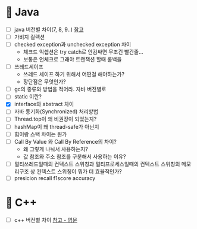# 📍 Java
* [ ] java 버전별 차이(7, 8, 9..) [참고](https://ggomi.github.io/jdk-version/)
* [ ] 가비지 컬렉션
* [ ] checked exception과 unchecked exception 차이
  + 체크드 익셉션은 try catch로 안감싸면 무조건 빨간줄...
  + 보통은 언체크로 그래야 트랜잭션 할때 롤백을
* [ ] 쓰레드세이프
  + 쓰레드 세이프 하기 위해서 어떤걸 해야하는가?
  + 장단점은 무엇인가?
* [ ] gc의 종류와 방법을 적어라. 자바 버전별로
* [ ] static 이란?
* [x] interface와 abstract 차이
* [ ] 자바 동기화(Synchronized) 처리방법 
* [ ] Thread.top이 왜 비권장이 되었는지?
* [ ] hashMap이 왜 thread-safe가 아닌지
* [ ] 힙이랑 스택 차이는 뭔가
* [ ] Call By Value 와 Call By Reference의 차이? 
  + 왜 그렇게 나눠서 사용하는지? 
  + 값 참조와 주소 참조를 구분해서 사용하는 이유?
* [ ] 멀티쓰레드일때의 컨텍스트 스위칭과 멀티프로세스일때의 컨텍스트 스위칭의 메모리구조 상 컨텍스트 스위칭이 뭐가 더 효율적인가?
* [ ] presicion recall f1score accuracy 

# 📍 C++
* [ ] c++ 버전별 차이 [참고 - 영문](https://github.com/AnthonyCalandra/modern-cpp-features)
